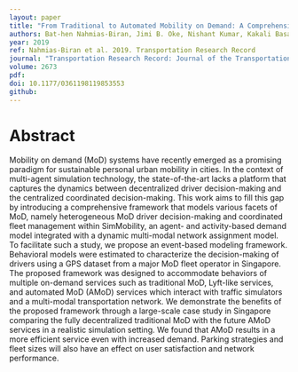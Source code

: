 ```yaml
---
layout: paper
title: "From Traditional to Automated Mobility on Demand: A Comprehensive Framework for Modeling On-Demand Services in SimMobility"
authors: Bat-hen Nahmias-Biran, Jimi B. Oke, Nishant Kumar, Kakali Basak, Andrea Araldo, Ravi Seshadri, Arun Akkinepally, Carlos Lima Azevedo, Moshe Ben-Akiva
year: 2019
ref: Nahmias-Biran et al. 2019. Transportation Research Record
journal: "Transportation Research Record: Journal of the Transportation Research Board 2673(12):15-29."
volume: 2673
pdf:
doi: 10.1177/0361198119853553
github:
---
```

# Abstract
Mobility on demand (MoD) systems have recently emerged as a promising paradigm for sustainable personal urban mobility in cities. In the context of multi-agent simulation technology, the state-of-the-art lacks a platform that captures the dynamics between decentralized driver decision-making and the centralized coordinated decision-making. This work aims to fill this gap by introducing a comprehensive framework that models various facets of MoD, namely heterogeneous MoD driver decision-making and coordinated fleet management within SimMobility, an agent- and activity-based demand model integrated with a dynamic multi-modal network assignment model. To facilitate such a study, we propose an event-based modeling framework. Behavioral models were estimated to characterize the decision-making of drivers using a GPS dataset from a major MoD fleet operator in Singapore. The proposed framework was designed to accommodate behaviors of multiple on-demand services such as traditional MoD, Lyft-like services, and automated MoD (AMoD) services which interact with traffic simulators and a multi-modal transportation network. We demonstrate the benefits of the proposed framework through a large-scale case study in Singapore comparing the fully decentralized traditional MoD with the future AMoD services in a realistic simulation setting. We found that AMoD results in a more efficient service even with increased demand. Parking strategies and fleet sizes will also have an effect on user satisfaction and network performance.
